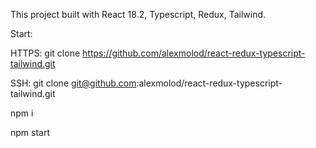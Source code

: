 This project built with React 18.2, Typescript, Redux, Tailwind.

Start:

HTTPS:
git clone https://github.com/alexmolod/react-redux-typescript-tailwind.git

SSH:
git clone git@github.com:alexmolod/react-redux-typescript-tailwind.git

<!-- install packages -->
npm i

<!-- start -->
npm start